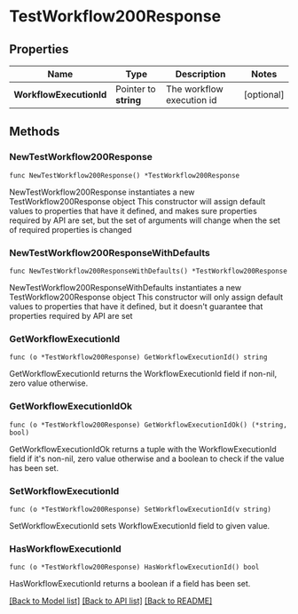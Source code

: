 # TestWorkflow200Response

## Properties

Name | Type | Description | Notes
------------ | ------------- | ------------- | -------------
**WorkflowExecutionId** | Pointer to **string** | The workflow execution id | [optional] 

## Methods

### NewTestWorkflow200Response

`func NewTestWorkflow200Response() *TestWorkflow200Response`

NewTestWorkflow200Response instantiates a new TestWorkflow200Response object
This constructor will assign default values to properties that have it defined,
and makes sure properties required by API are set, but the set of arguments
will change when the set of required properties is changed

### NewTestWorkflow200ResponseWithDefaults

`func NewTestWorkflow200ResponseWithDefaults() *TestWorkflow200Response`

NewTestWorkflow200ResponseWithDefaults instantiates a new TestWorkflow200Response object
This constructor will only assign default values to properties that have it defined,
but it doesn't guarantee that properties required by API are set

### GetWorkflowExecutionId

`func (o *TestWorkflow200Response) GetWorkflowExecutionId() string`

GetWorkflowExecutionId returns the WorkflowExecutionId field if non-nil, zero value otherwise.

### GetWorkflowExecutionIdOk

`func (o *TestWorkflow200Response) GetWorkflowExecutionIdOk() (*string, bool)`

GetWorkflowExecutionIdOk returns a tuple with the WorkflowExecutionId field if it's non-nil, zero value otherwise
and a boolean to check if the value has been set.

### SetWorkflowExecutionId

`func (o *TestWorkflow200Response) SetWorkflowExecutionId(v string)`

SetWorkflowExecutionId sets WorkflowExecutionId field to given value.

### HasWorkflowExecutionId

`func (o *TestWorkflow200Response) HasWorkflowExecutionId() bool`

HasWorkflowExecutionId returns a boolean if a field has been set.


[[Back to Model list]](../README.md#documentation-for-models) [[Back to API list]](../README.md#documentation-for-api-endpoints) [[Back to README]](../README.md)


